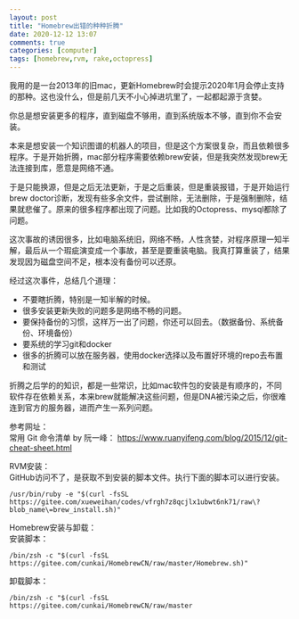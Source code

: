 ```yaml
---
layout: post
title: "Homebrew出错的种种折腾"
date: 2020-12-12 13:07
comments: true
categories: [computer]
tags: [homebrew,rvm, rake,octopress]
---
```

我用的是一台2013年的旧mac，更新Homebrew时会提示2020年1月会停止支持的那种。这也没什么，但是前几天不小心掉进坑里了，一起都起源于贪婪。  

你总是想安装更多的程序，直到磁盘不够用，直到系统版本不够，直到你不会安装。  

本来是想安装一个知识图谱的机器人的项目，但是这个方案很复杂，而且依赖很多程序。于是开始折腾，mac部分程序需要依赖brew安装，但是我突然发现brew无法连接到库，愿意是网络不通。  

于是只能换源，但是之后无法更新，于是之后重装，但是重装报错，于是开始运行brew doctor诊断，发现有些多余文件，尝试删除，无法删除，于是强制删除，结果就悲催了。原来的很多程序都出现了问题。比如我的Octopress、mysql都除了问题。    

这次事故的诱因很多，比如电脑系统旧，网络不畅，人性贪婪，对程序原理一知半解，最后从一个瑕疵演变成一个事故，甚至是要重装电脑。我真打算重装了，结果发现因为磁盘空间不足，根本没有备份可以还原。  

经过这次事件，总结几个道理：  
*  不要瞎折腾，特别是一知半解的时候。  
*  很多安装更新失败的问题多是网络不畅的问题。  
*  要保持备份的习惯，这样万一出了问题，你还可以回去。（数据备份、系统备份、环境备份）  
*  要系统的学习git和docker  
*  很多的折腾可以放在服务器，使用docker选择以及布置好环境的repo去布置和测试  

折腾之后学的的知识，都是一些常识，比如mac软件包的安装是有顺序的，不同软件存在依赖关系，本来brew就能解决这些问题，但是DNA被污染之后，你很难连到官方的服务器，进而产生一系列问题。  

参考网址：  
常用 Git 命令清单 by 阮一峰：
https://www.ruanyifeng.com/blog/2015/12/git-cheat-sheet.html  

RVM安装：  
GitHub访问不了，是获取不到安装的脚本文件。执行下面的脚本可以进行安装。

    /usr/bin/ruby -e "$(curl -fsSL https://gitee.com/xueweihan/codes/vfrgh7z8qcjlx1ubwt6nk71/raw\?blob_name\=brew_install.sh)"

Homebrew安装与卸载：  
安装脚本：

    /bin/zsh -c "$(curl -fsSL https://gitee.com/cunkai/HomebrewCN/raw/master/Homebrew.sh)"

卸载脚本：

    /bin/zsh -c "$(curl -fsSL https://gitee.com/cunkai/HomebrewCN/raw/master